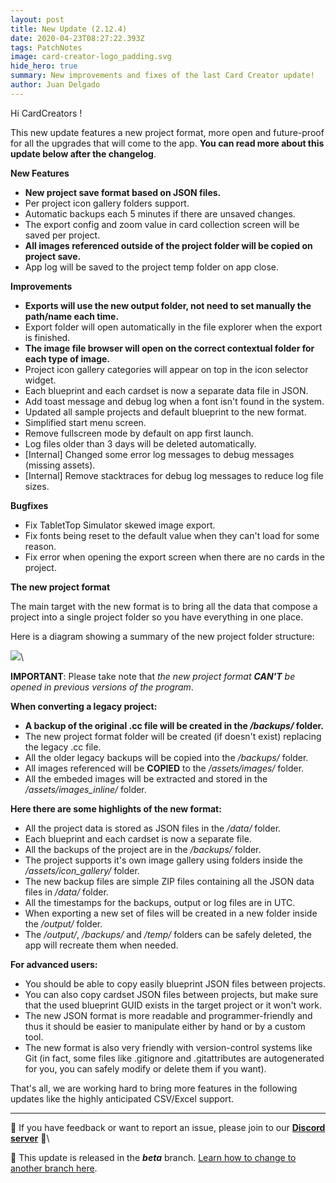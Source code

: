 ```yaml
---
layout: post
title: New Update (2.12.4)
date: 2020-04-23T08:27:22.393Z
tags: PatchNotes
image: card-creator-logo_padding.svg
hide_hero: true
summary: New improvements and fixes of the last Card Creator update!
author: Juan Delgado
---
```

<!--StartFragment-->

Hi CardCreators !

This new update features a new project format, more open and future-proof for all the upgrades that will come to the app. **You can read more about this update below after the changelog**.

**New Features**

* **New project save format based on JSON files.**
* Per project icon gallery folders support.
* Automatic backups each 5 minutes if there are unsaved changes.
* The export config and zoom value in card collection screen will be saved per project.
* **All images referenced outside of the project folder will be copied on project save.**
* App log will be saved to the project temp folder on app close.



**Improvements**

* **Exports will use the new output folder, not need to set manually the path/name each time.**
* Export folder will open automatically in the file explorer when the export is finished.
* **The image file browser will open on the correct contextual folder for each type of image.**
* Project icon gallery categories will appear on top in the icon selector widget.
* Each blueprint and each cardset is now a separate data file in JSON.
* Add toast message and debug log when a font isn't found in the system.
* Updated all sample projects and default blueprint to the new format.
* Simplified start menu screen.
* Remove fullscreen mode by default on app first launch.
* Log files older than 3 days will be deleted automatically.
* \[Internal] Changed some error log messages to debug messages (missing assets).
* \[Internal] Remove stacktraces for debug log messages to reduce log file sizes.



**Bugfixes**

* Fix TabletTop Simulator skewed image export.
* Fix fonts being reset to the default value when they can't load for some reason.
* Fix error when opening the export screen when there are no cards in the project.



**The new project format**


The main target with the new format is to bring all the data that compose a project into a single project folder so you have everything in one place.

Here is a diagram showing a summary of the new project folder structure:

![](https://cdn.cloudflare.steamstatic.com/steamcommunity/public/images/clans/28448748/e236e74acbfe6fcafdcf80e92fe6a8ad05932bec.png)\

**IMPORTANT**: Please take note that *the new project format **CAN'T** be opened in previous versions of the program*.

**When converting a legacy project:**

* **A backup of the original .cc file will be created in the */backups/* folder.**
* The new project format folder will be created (if doesn't exist) replacing the legacy .cc file.
* All the older legacy backups will be copied into the */backups/* folder.
* All images referenced will be **COPIED** to the */assets/images/* folder.
* All the embeded images will be extracted and stored in the */assets/images_inline/* folder.



**Here there are some highlights of the new format:**

* All the project data is stored as JSON files in the */data/* folder.
* Each blueprint and each cardset is now a separate file.
* All the backups of the project are in the */backups/* folder.
* The project supports it's own image gallery using folders inside the */assets/icon_gallery/* folder.
* The new backup files are simple ZIP files containing all the JSON data files in */data/* folder.
* All the timestamps for the backups, output or log files are in UTC.
* When exporting a new set of files will be created in a new folder inside the */output/* folder.
* The */output/*, */backups/* and */temp/* folders can be safely deleted, the app will recreate them when needed.



**For advanced users:**

* You should be able to copy easily blueprint JSON files between projects.
* You can also copy cardset JSON files between projects, but make sure that the used blueprint GUID exists in the target project or it won't work.
* The new JSON format is more readable and programmer-friendly and thus it should be easier to manipulate either by hand or by a custom tool.
* The new format is also very friendly with version-control systems like Git (in fact, some files like .gitignore and .gitattributes are autogenerated for you, you can safely modify or delete them if you want).


That's all, we are working hard to bring more features in the following updates like the highly anticipated CSV/Excel support.

---

📌 If you have feedback or want to report an issue, please join to our **[Discord server](http://discord.gg/pixelatto)** 💬\

📌 This update is released in the ***beta*** branch. [Learn how to change to another branch here](/blog/beta-and-legacy-versions).